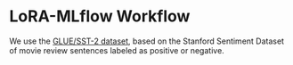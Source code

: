 # LoRA-MLflow Workflow

We use the [GLUE/SST-2 dataset](https://www.tensorflow.org/datasets/catalog/glue#gluesst2), based on the Stanford Sentiment Dataset of movie review sentences labeled as positive or negative.
